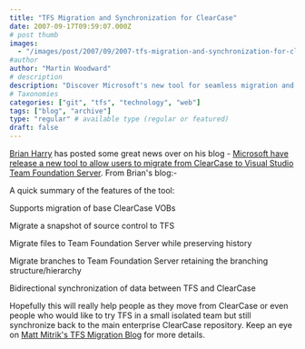 ```yaml
---
title: "TFS Migration and Synchronization for ClearCase"
date: 2007-09-17T09:59:07.000Z
# post thumb
images:
  - "/images/post/2007/09/2007-tfs-migration-and-synchronization-for-clearcase.jpg"
#author
author: "Martin Woodward"
# description
description: "Discover Microsoft's new tool for seamless migration and synchronisation from ClearCase to Visual Studio Team Foundation Server."
# Taxonomies
categories: ["git", "tfs", "technology", "web"]
tags: ["blog", "archive"]
type: "regular" # available type (regular or featured)
draft: false
---
```

[Brian Harry](http://blogs.msdn.com/bharry/) has posted some great news over on his blog - [Microsoft have release a new tool to allow users to migrate from ClearCase to Visual Studio Team Foundation Server](http://blogs.msdn.com/bharry/archive/2007/09/14/tfs-migration-synchronization-tool-for-clearcase-relased.aspx).  From Brian's blog:- 

A quick summary of the features of the tool:   

Supports migration of base ClearCase VOBs  

Migrate a snapshot of source control to TFS  

Migrate files to Team Foundation Server while preserving history  

Migrate branches to Team Foundation Server retaining the branching structure/hierarchy  

Bidirectional synchronization of data between TFS and ClearCase 

Hopefully this will really help people as they move from ClearCase or even people who would like to try TFS in a small isolated team but still synchronize back to the main enterprise ClearCase repository.  Keep an eye on [Matt Mitrik's TFS Migration Blog](http://blogs.msdn.com/tfs_migration/) for more details.